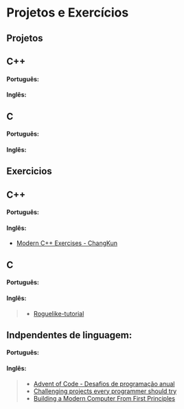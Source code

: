 Projetos e Exercícios
======================


Projetos
--------

## C++

#### Português:

#### Inglês:


## C

#### Português:

#### Inglês:


Exercicios
----------

## C++

#### Português:

#### Inglês:
- [Modern C++ Exercises - ChangKun](https://github.com/changkun/modern-cpp-tutorial/tree/master/exercises)


## C

#### Português:

#### Inglês:

> - [Roguelike-tutorial](https://rtut.burkey.co/00.html)


## Indpendentes de linguagem:

#### Português:

#### Inglês:

> - [Advent of Code - Desafios de programação anual](https://adventofcode.com/)
> - [Challenging projects every programmer should try](https://www.nand2tetris.org/book)
> - [Building a Modern Computer From First Principles](http://web.eecs.utk.edu/~azh/blog/challengingprojects.html)

